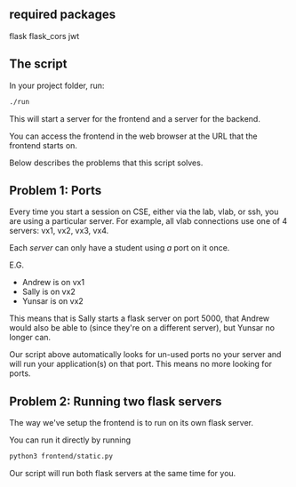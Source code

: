 ## required packages

flask
flask_cors
jwt

## The script

In your project folder, run:

```sh
./run
```

This will start a server for the frontend and a server for the backend.

You can access the frontend in the web browser at the URL that the frontend starts on.

Below describes the problems that this script solves.

## Problem 1: Ports

Every time you start a session on CSE, either via the lab, vlab, or ssh, you are using a particular server. For example, all vlab connections use one of 4 servers: vx1, vx2, vx3, vx4.

Each *server* can only have a student using *a* port on it once.

E.G.
* Andrew is on vx1
* Sally is on vx2
* Yunsar is on vx2

This means that is Sally starts a flask server on port 5000, that Andrew would also be able to (since they're on a different server), but Yunsar no longer can.

Our script above automatically looks for un-used ports no your server and will run your application(s) on that port. This means no more looking for ports.

## Problem 2: Running two flask servers

The way we've setup the frontend is to run on its own flask server.

You can run it directly by running

```sh
python3 frontend/static.py
```

Our script will run both flask servers at the same time for you.